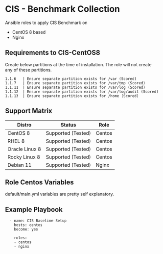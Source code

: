 CIS - Benchmark Collection
=========

Ansible roles to apply CIS Benchmark on
- CentOS 8 based
- Nginx


Requirements to CIS-CentOS8
------------

Create below partitions at the time of installation. The role will not create any of these partitions. 

```
1.1.6   | Ensure separate partition exists for /var (Scored)
1.1.7   | Ensure separate partition exists for /var/tmp (Scored)
1.1.11  | Ensure separate partition exists for /var/log (Scored)
1.1.12  | Ensure separate partition exists for /var/log/audit (Scored)
1.1.13  | Ensure separate partition exists for /home (Scored)

```

Support Matrix
--------------

| Distro | Status | Role |
| --- | --- | --- |
| CentOS 8 | Supported (Tested) | Centos |
| RHEL 8 | Supported (Tested) | Centos |
| Oracle Linux 8 | Supported (Tested) | Centos |
| Rocky Linux 8 | Supported (Tested) | Centos |
| Debian 11 | Supported (Tested) | Nginx |


Role Centos Variables
--------------

default/main.yml variables are pretty self explanatory. 


Example Playbook
----------------

```
  - name: CIS Baseline Setup
    hosts: centos
    become: yes

    roles:
    - centos
    - nginx
